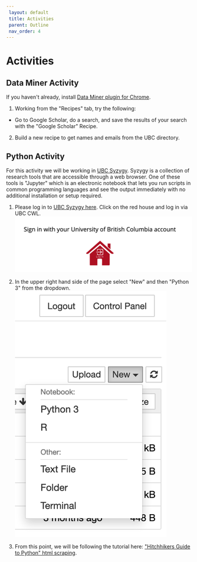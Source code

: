 ```yaml
---
 layout: default
 title: Activities
 parent: Outline
 nav_order: 4
---
```

# Activities

## Data Miner Activity

If you haven't already, install <a href="https://chrome.google.com/webstore/detail/data-scraper-easy-web-scr/nndknepjnldbdbepjfgmncbggmopgden">Data Miner plugin for Chrome</a>.

1. Working from the "Recipes" tab, try the following:
* Go to Google Scholar, do a search, and save the results of your search with the "Google Scholar" Recipe.

2. Build a new recipe to get names and emails from the UBC directory.

## Python Activity

For this activity we will be working in [UBC Syzygy](https://ubc.syzygy.ca/). Syzygy is a collection of research tools that are accessible through a web browser. One of these tools is "Jupyter" which is an electronic notebook that lets you run scripts in common programming languages and see the output immediately with no additional installation or setup required.

1. Please log in to [UBC Syzygy here](https://ubc.syzygy.ca/). Click on the red house and log in via UBC CWL.
![Log in to Syzygy](media/syzygy-login.png)

2. In the upper right hand side of the page select "New" and then "Python 3" from the dropdown.
![Select Python 3 for new Jupyter notebook](media/jupyter-python3-select.png)

3. From this point, we will be following the tutorial here: <a href="https://docs.python-guide.org/scenarios/scrape/">"Hitchhikers Guide to Python" html scraping</a>.
